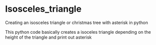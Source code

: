 # Isosceles_triangle
Creating an isosceles triangle or christmas tree with asterisk in python

This python code basically creates a isoceles triangle depending on the height of the triangle and print out asterisk
